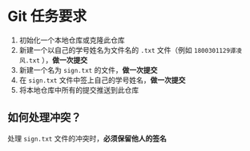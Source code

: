 # Git 任务要求
1. 初始化一个本地仓库或克隆此仓库
1. 新建一个以自己的学号姓名为文件名的 `.txt` 文件（例如 `1800301129谭凌风.txt` ），**做一次提交**
1. 新建一个名为 `sign.txt` 的文件，**做一次提交**
1. 在 `sign.txt` 文件中签上自己的学号姓名，**做一次提交**
1. 将本地仓库中所有的提交推送到此仓库

## 如何处理冲突？
处理 `sign.txt` 文件的冲突时，**必须保留他人的签名**